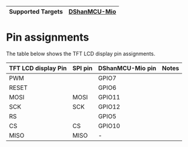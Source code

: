 | Supported Targets | [DShanMCU-Mio](https://forums.100ask.net/c/esp/esp32s3/50) |
| ----------------- | ------------ |

# Pin assignments

The table below shows the TFT LCD display pin assignments.

TFT LCD display Pin      | SPI pin | DShanMCU-Mio pin     |  Notes
-------------------------|---------|----------------------|-------------
 PWM                     |         | GPIO7                |
 RESET                   |         | GPIO6                |
 MOSI                    | MOSI    | GPIO11               |
 SCK                     | SCK     | GPIO12               |
 RS                      |         | GPIO5                |
 CS                      | CS      | GPIO10               |
 MISO                    | MISO    | -                    |

